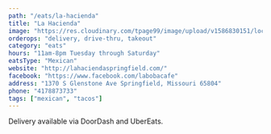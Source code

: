 ```yaml
---
path: "/eats/la-hacienda"
title: "La Hacienda"
image: "https://res.cloudinary.com/tpage99/image/upload/v1586830151/local417eats/local417eatslogo.png"
orderops: "delivery, drive-thru, takeout"
category: "eats"
hours: "11am-8pm Tuesday through Saturday"
eatsType: "Mexican"
website: "http://lahaciendaspringfield.com/"
facebook: "https://www.facebook.com/labobacafe"
address: "1370 S Glenstone Ave Springfield, Missouri 65804"
phone: "4178873733"
tags: ["mexican", "tacos"]
---
```


Delivery available via DoorDash and UberEats.
